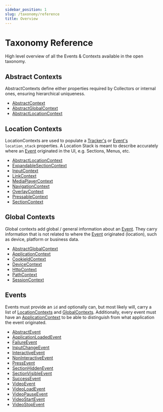 ```yaml
---
sidebar_position: 1
slug: /taxonomy/reference
title: Overview
---
```


# Taxonomy Reference

High level overview of all the Events & Contexts available in the open taxonomy.

## Abstract Contexts
AbstractContexts define either properties required by Collectors or internal ones, ensuring hierarchical 
uniqueness.

* [AbstractContext](./abstract-contexts/AbstractContext.md)
* [AbstractGlobalContext](./abstract-contexts/AbstractGlobalContext.md)
* [AbstractLocationContext](./abstract-contexts/AbstractLocationContext.md)


## Location Contexts
LocationContexts are used to populate a [Tracker's](/tracking/core-concepts/trackers) or 
[Event's](/tracking/core-concepts/events.md) `location_stack` properties. A Location Stack is 
meant to describe accurately where an [Event](/tracking/core-concepts/events.md) originated in the UI, e.g. 
Sections, Menus, etc.

* [AbstractLocationContext](./location-contexts/AbstractLocationContext.md)
* [ExpandableSectionContext](./location-contexts/ExpandableSectionContext.md)
* [InputContext](./location-contexts/InputContext.md)
* [LinkContext](./location-contexts/LinkContext.md)
* [MediaPlayerContext](./location-contexts/MediaPlayerContext.md)
* [NavigationContext](./location-contexts/NavigationContext.md)
* [OverlayContext](./location-contexts/OverlayContext.md)
* [PressableContext](./location-contexts/PressableContext.md)
* [SectionContext](./location-contexts/SectionContext.md)


## Global Contexts
Global contexts add global / general information about an [Event](/tracking/core-concepts/events.md). They 
carry information that is not related to where the [Event](/tracking/core-concepts/events.md) originated 
(location), such as device, platform or business data.

* [AbstractGlobalContext](./global-contexts/AbstractGlobalContext.md)
* [ApplicationContext](./global-contexts/ApplicationContext.md)
* [CookieIdContext](./global-contexts/CookieIdContext.md)
* [DeviceContext](./global-contexts/DeviceContext.md)
* [HttpContext](./global-contexts/HttpContext.md)
* [PathContext](./global-contexts/PathContext.md)
* [SessionContext](./global-contexts/SessionContext.md)


## Events
Events must provide an `id` and optionally can, but most likely will, carry a list of 
[LocationContexts](/taxonomy/reference/location-contexts/overview.md) and 
[GlobalContexts](/taxonomy/reference/global-contexts/overview.md). Additionally, every event must have an 
[ApplicationContext](/taxonomy/reference/global-contexts/ApplicationContext.md) to be able to distinguish from 
what application the event originated.

* [AbstractEvent](./events/AbstractEvent.md)
* [ApplicationLoadedEvent](./events/ApplicationLoadedEvent.md)
* [FailureEvent](./events/FailureEvent.md)
* [InputChangeEvent](./events/InputChangeEvent.md)
* [InteractiveEvent](./events/InteractiveEvent.md)
* [NonInteractiveEvent](./events/NonInteractiveEvent.md)
* [PressEvent](./events/PressEvent.md)
* [SectionHiddenEvent](./events/SectionHiddenEvent.md)
* [SectionVisibleEvent](./events/SectionVisibleEvent.md)
* [SuccessEvent](./events/SuccessEvent.md)
* [VideoEvent](./events/VideoEvent.md)
* [VideoLoadEvent](./events/VideoLoadEvent.md)
* [VideoPauseEvent](./events/VideoPauseEvent.md)
* [VideoStartEvent](./events/VideoStartEvent.md)
* [VideoStopEvent](./events/VideoStopEvent.md)
